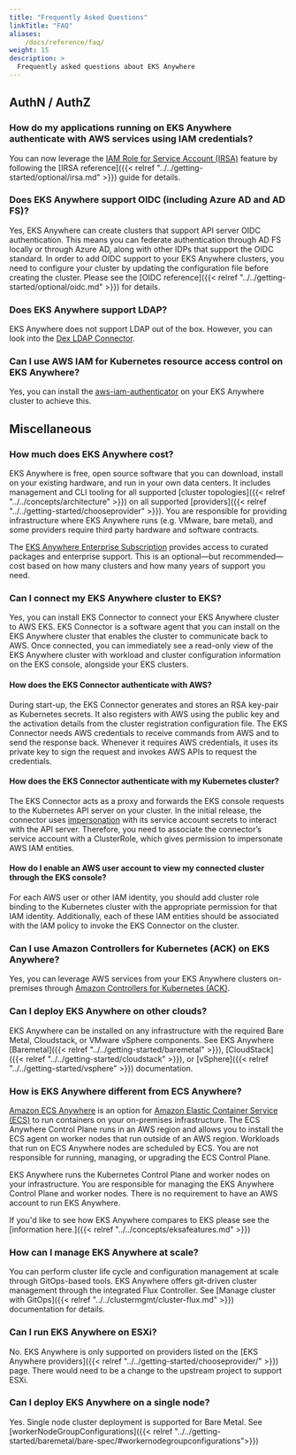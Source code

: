 ```yaml
---
title: "Frequently Asked Questions"
linkTitle: "FAQ"
aliases:
    /docs/reference/faq/
weight: 15
description: >
  Frequently asked questions about EKS Anywhere
---
```


## AuthN / AuthZ

### How do my applications running on EKS Anywhere authenticate with AWS services using IAM credentials?

You can now leverage the [IAM Role for Service Account (IRSA)](https://aws.amazon.com/blogs/opensource/introducing-fine-grained-iam-roles-service-accounts/) feature 
by following the [IRSA reference]({{< relref "../../getting-started/optional/irsa.md" >}}) guide for details.


### Does EKS Anywhere support OIDC (including Azure AD and AD FS)?

Yes, EKS Anywhere can create clusters that support API server OIDC authentication.
This means you can federate authentication through AD FS locally or through Azure AD, along with other IDPs that support the OIDC standard.
In order to add OIDC support to your EKS Anywhere clusters, you need to configure your cluster by updating the configuration file before creating the cluster.
Please see the [OIDC reference]({{< relref "../../getting-started/optional/oidc.md" >}}) for details.

### Does EKS Anywhere support LDAP?
EKS Anywhere does not support LDAP out of the box.
However, you can look into the [Dex LDAP Connector](https://dexidp.io/docs/connectors/ldap/).

### Can I use AWS IAM for Kubernetes resource access control on EKS Anywhere?
Yes, you can install the [aws-iam-authenticator](https://github.com/kubernetes-sigs/aws-iam-authenticator) on your EKS Anywhere cluster to achieve this.

## Miscellaneous

### How much does EKS Anywhere cost?

EKS Anywhere is free, open source software that you can download, install on your existing hardware, and run in your own data centers.
It includes management and CLI tooling for all supported [cluster topologies]({{< relref "../../concepts/architecture" >}}) on all supported [providers]({{< relref "../../getting-started/chooseprovider" >}}).
You are responsible for providing infrastructure where EKS Anywhere runs (e.g. VMware, bare metal), and some providers require third party hardware and software contracts.

The [EKS Anywhere Enterprise Subscription](https://aws.amazon.com/eks/eks-anywhere/pricing/) provides access to curated packages and enterprise support.
This is an optional—but recommended—cost based on how many clusters and how many years of support you need.

### Can I connect my EKS Anywhere cluster to EKS?

Yes, you can install EKS Connector to connect your EKS Anywhere cluster to AWS EKS.
EKS Connector is a software agent that you can install on the EKS Anywhere cluster that enables the cluster to communicate back to AWS.
Once connected, you can immediately see a read-only view of the EKS Anywhere cluster with workload and cluster configuration information on the EKS console, alongside your EKS clusters.

#### How does the EKS Connector authenticate with AWS?

During start-up, the EKS Connector generates and stores an RSA key-pair as Kubernetes secrets.
It also registers with AWS using the public key and the activation details from the cluster registration configuration file.
The EKS Connector needs AWS credentials to receive commands from AWS and to send the response back.
Whenever it requires AWS credentials, it uses its private key to sign the request and invokes AWS APIs to request the credentials.

#### How does the EKS Connector authenticate with my Kubernetes cluster?

The EKS Connector acts as a proxy and forwards the EKS console requests to the Kubernetes API server on your cluster.
In the initial release, the connector uses [impersonation](https://kubernetes.io/docs/reference/access-authn-authz/authentication/#user-impersonation) with its service account secrets to interact with the API server.
Therefore, you need to associate the connector’s service account with a ClusterRole,
which gives permission to impersonate AWS IAM entities.

#### How do I enable an AWS user account to view my connected cluster through the EKS console?

For each AWS user or other IAM identity, you should add cluster role binding to the Kubernetes cluster with the appropriate permission for that IAM identity.
Additionally, each of these IAM entities should be associated with the IAM policy
to invoke the EKS Connector on the cluster.

### Can I use Amazon Controllers for Kubernetes (ACK) on EKS Anywhere?

Yes, you can leverage AWS services from your EKS Anywhere clusters on-premises through [Amazon Controllers for Kubernetes (ACK)](https://aws.amazon.com/blogs/containers/aws-controllers-for-kubernetes-ack/).


### Can I deploy EKS Anywhere on other clouds?

EKS Anywhere can be installed on any infrastructure with the required Bare Metal, Cloudstack, or VMware vSphere components.
See EKS Anywhere [Baremetal]({{< relref "../../getting-started/baremetal" >}}), [CloudStack]({{< relref "../../getting-started/cloudstack" >}}), or [vSphere]({{< relref "../../getting-started/vsphere" >}}) documentation.

### How is EKS Anywhere different from ECS Anywhere?

[Amazon ECS Anywhere](https://aws.amazon.com/ecs/anywhere/) is an option for [Amazon Elastic Container Service (ECS)](https://aws.amazon.com/ecs/) to run containers on your on-premises infrastructure.
The ECS Anywhere Control Plane runs in an AWS region and allows you to install the ECS agent on worker nodes that run outside of an AWS region.
Workloads that run on ECS Anywhere nodes are scheduled by ECS.
You are not responsible for running, managing, or upgrading the ECS Control Plane.

EKS Anywhere runs the Kubernetes Control Plane and worker nodes on your infrastructure.
You are responsible for managing the EKS Anywhere Control Plane and worker nodes.
There is no requirement to have an AWS account to run EKS Anywhere.

If you'd like to see how EKS Anywhere compares to EKS please see the [information here.]({{< relref "../../concepts/eksafeatures.md" >}})

### How can I manage EKS Anywhere at scale?

You can perform cluster life cycle and configuration management at scale through GitOps-based tools.
EKS Anywhere offers git-driven cluster management through the integrated Flux Controller.
See [Manage cluster with GitOps]({{< relref "../../clustermgmt/cluster-flux.md" >}}) documentation for details.

### Can I run EKS Anywhere on ESXi?

No. EKS Anywhere is only supported on providers listed on the [EKS Anywhere providers]({{< relref "../../getting-started/chooseprovider/" >}}) page.
There would need to be a change to the upstream project to support ESXi.

### Can I deploy EKS Anywhere on a single node?

Yes. Single node cluster deployment is supported for Bare Metal. See [workerNodeGroupConfigurations]({{< relref "../../getting-started/baremetal/bare-spec/#workernodegroupconfigurations">}})
